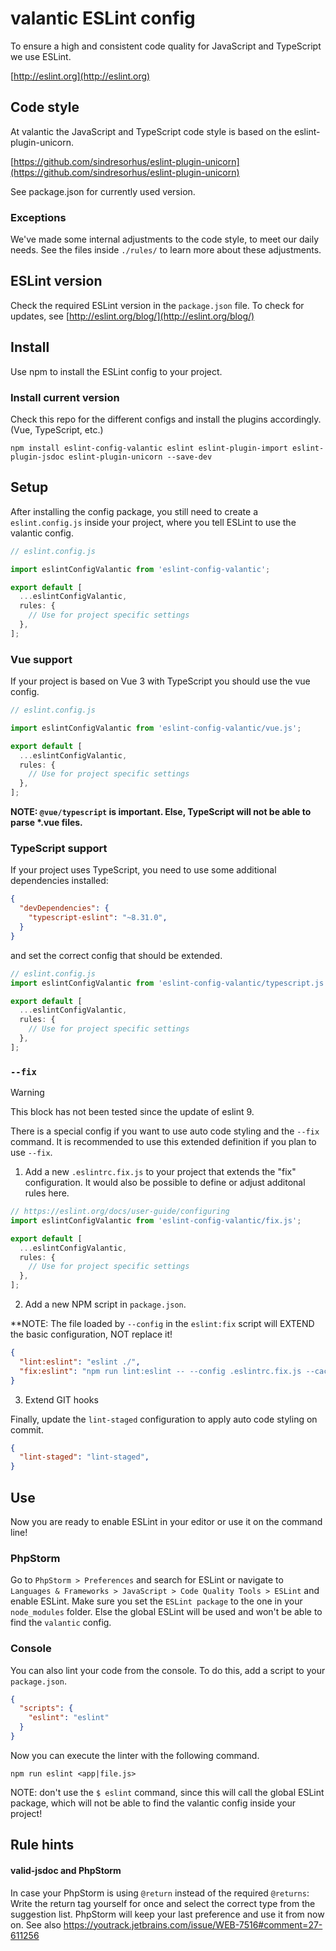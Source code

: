 # valantic ESLint config

To ensure a high and consistent code quality for JavaScript and TypeScript we use ESLint.

[http://eslint.org](http://eslint.org)

## Code style

At valantic the JavaScript and TypeScript code style is based on the eslint-plugin-unicorn.

[https://github.com/sindresorhus/eslint-plugin-unicorn](https://github.com/sindresorhus/eslint-plugin-unicorn)

See package.json for currently used version.

### Exceptions

We've made some internal adjustments to the code style, to meet our daily needs. See the files inside `./rules/` to learn more about these adjustments.

## ESLint version

Check the required ESLint version in the `package.json` file. To check for updates, see [http://eslint.org/blog/](http://eslint.org/blog/)

## Install

Use npm to install the ESLint config to your project.

### Install current version

Check this repo for the different configs and install the plugins accordingly. (Vue, TypeScript, etc.)

```
npm install eslint-config-valantic eslint eslint-plugin-import eslint-plugin-jsdoc eslint-plugin-unicorn --save-dev
```

## Setup

After installing the config package, you still need to create a `eslint.config.js` inside your project, where you tell ESLint to use the valantic config.

```js
// eslint.config.js

import eslintConfigValantic from 'eslint-config-valantic';

export default [
  ...eslintConfigValantic,
  rules: {
    // Use for project specific settings
  },
];
```

### Vue support

If your project is based on Vue 3 with TypeScript you should use the vue config.

```js
// eslint.config.js

import eslintConfigValantic from 'eslint-config-valantic/vue.js';

export default [
  ...eslintConfigValantic,
  rules: {
    // Use for project specific settings
  },
];
```

__NOTE: `@vue/typescript` is important. Else, TypeScript will not be able to parse *.vue files.__

### TypeScript support

If your project uses TypeScript, you need to use some additional dependencies installed:

```json
{
  "devDependencies": {
    "typescript-eslint": "~8.31.0",
  }
}
```

and set the correct config that should be extended.

```js
// eslint.config.js
import eslintConfigValantic from 'eslint-config-valantic/typescript.js';

export default [
  ...eslintConfigValantic,
  rules: {
    // Use for project specific settings
  },
];

```

### `--fix`

> [!WARNING]
> This block has not been tested since the update of eslint 9.

There is a special config if you want to use auto code styling and the `--fix` command. It is recommended to use this extended definition if you plan to use `--fix`.

1. Add a new `.eslintrc.fix.js` to your project that extends the "fix" configuration. It would also be possible to define or adjust additonal rules here.

```js
// https://eslint.org/docs/user-guide/configuring
import eslintConfigValantic from 'eslint-config-valantic/fix.js';

export default [
  ...eslintConfigValantic,
  rules: {
    // Use for project specific settings
  },
];
```

2. Add a new NPM script in `package.json`.

**NOTE: The file loaded by `--config` in the `eslint:fix` script will EXTEND the basic configuration, NOT replace it!

```json
{
  "lint:eslint": "eslint ./",
  "fix:eslint": "npm run lint:eslint -- --config .eslintrc.fix.js --cache=false --fix"
}
```

3. Extend GIT hooks

Finally, update the `lint-staged` configuration to apply auto code styling on commit.

```json
{
  "lint-staged": "lint-staged",
}
```

## Use

Now you are ready to enable ESLint in your editor or use it on the command line!

### PhpStorm

Go to `PhpStorm > Preferences` and search for ESLint or navigate to `Languages & Frameworks > JavaScript > Code Quality Tools > ESLint` and enable ESLint. Make sure you set the `ESLint package` to the one in your `node_modules` folder. Else the global ESLint will be used and won't be able to find the `valantic` config.

### Console

You can also lint your code from the console. To do this, add a script to your `package.json`.

```json
{
  "scripts": {
    "eslint": "eslint"
  }
}
```

Now you can execute the linter with the following command.

```shell
npm run eslint <app|file.js>
```

NOTE: don't use the `$ eslint` command, since this will call the global ESLint package, which will not be able to find the valantic config inside your project!

## Rule hints

#### valid-jsdoc and PhpStorm

In case your PhpStorm is using `@return` instead of the required `@returns`: Write the return tag yourself for once and select the correct type from the suggestion list. PhpStorm will keep your last preference and use it from now on. See also https://youtrack.jetbrains.com/issue/WEB-7516#comment=27-611256
